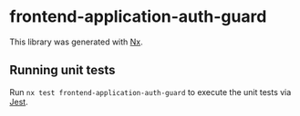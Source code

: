 # frontend-application-auth-guard

This library was generated with [Nx](https://nx.dev).

## Running unit tests

Run `nx test frontend-application-auth-guard` to execute the unit tests via [Jest](https://jestjs.io).
